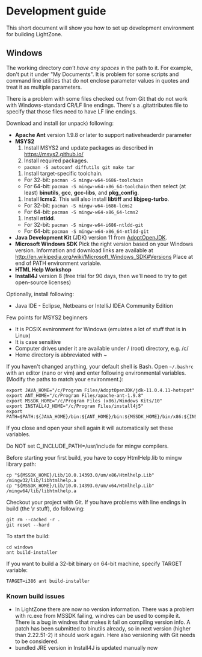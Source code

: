 # Development guide

This short document will show you how to set up development environment for building LightZone.

## Windows
The working directory _can't have any spaces_ in the path to it. For example, don't put it under
"My Documents". It is problem for some scripts and command line utilities that do not enclose
parameter values in quotes and treat it as multiple parameters.

There is a problem with some files checked out from Git that do not work with Windows-standard CR/LF
line endings. There's a .gitattributes file to specify that those files need to have LF line endings.

Download and install (or unpack) following:
-   __Apache Ant__ version 1.9.8 or later to support nativeheaderdir parameter
-   __MSYS2__
    1. Install MSYS2 and update packages as described in https://msys2.github.io/
    1. Install required packages.
    -    `pacman -S autoconf diffutils git make tar`
    1. Install target-specific toolchain.
    -    For 32-bit: `pacman -S mingw-w64-i686-toolchain`
    -    For 64-bit: `pacman -S mingw-w64-x86_64-toolchain`
    then select (at least) __binutils__, __gcc__, __gcc-libs__, and __pkg_config__.
    1. Install __lcms2__. This will also install __libtiff__ and __libjpeg-turbo__.
    -    For 32-bit: `pacman -S mingw-w64-i686-lcms2`
    -    For 64-bit: `pacman -S mingw-w64-x86_64-lcms2`
    1. Install __ntldd__.
    -    For 32-bit: `pacman -S mingw-w64-i686-ntldd-git`
    -    For 64-bit: `pacman -S mingw-w64-x86_64-ntldd-git`
-   __Java Development Kit__ (JDK) version 11 from [AdoptOpenJDK](https://adoptopenjdk.net/).
-   __Microsoft Windows SDK__
    Pick the right version based on your Windows version. Information and download links are
    available at
    http://en.wikipedia.org/wiki/Microsoft_Windows_SDK#Versions
    Place at end of PATH environment variable.
-   __HTML Help Workshop__
-   __Install4J__ version 8 (free trial for 90 days, then we'll need to try to get open-source licenses)

Optionally, install following:
-   Java IDE - Eclipse, Netbeans or IntelliJ IDEA Community Edition

Few points for MSYS2 beginners
- It is POSIX evnironment for Windows (emulates a lot of stuff that is in Linux)
- It is case sensitive
- Computer drives under it are available under / (root) directory, e.g. /c/
- Home directory is abbreviated with ~

If you haven't changed anything, your default shell is Bash. Open `~/.bashrc` with an editor (nano
or vim) and enter following environmental variables. (Modify the paths to match your environment.):

    export JAVA_HOME="/c/Program Files/AdoptOpenJDK/jdk-11.0.4.11-hotspot"
    export ANT_HOME="/c/Program Files/apache-ant-1.9.8"
    export MSSDK_HOME="/c/Program Files (x86)/Windows Kits/10"
    export INSTALL4J_HOME="/c/Program Files/install4j5"
    export PATH=$PATH:${JAVA_HOME}/bin:${ANT_HOME}/bin:${MSSDK_HOME}/bin/x86:${INSTALL4J_HOME}/bin;

If you close and open your shell again it will automatically set these variables.

Do NOT set C_INCLUDE_PATH=/usr/include for mingw compilers.

Before starting your first build, you have to copy HtmlHelp.lib to mingw library path:

    cp "${MSSDK_HOME}/Lib/10.0.14393.0/um/x86/Htmlhelp.Lib" /mingw32/lib/libhtmlhelp.a
    cp "${MSSDK_HOME}/Lib/10.0.14393.0/um/x64/Htmlhelp.Lib" /mingw64/lib/libhtmlhelp.a

Checkout your project with Git. If you have problems with line endings in build (the \r stuff), do
following:

    git rm --cached -r .
    git reset --hard

To start the build:

    cd windows
    ant build-installer

If you want to build a 32-bit binary on 64-bit machine, specify TARGET variable:

    TARGET=i386 ant build-installer

### Known build issues
-   In LightZone there are now no version information. There was a problem with rc.exe from MSSDK
failing, windres can be used to compile it. There is a bug in windres that makes it fail on
compiling version info. A patch has been submitted to binutils already, so in next version (higher
than 2.22.51-2) it should work again. Here also versioning with Git needs to be considered.
-   bundled JRE version in Install4J is updated manually now
